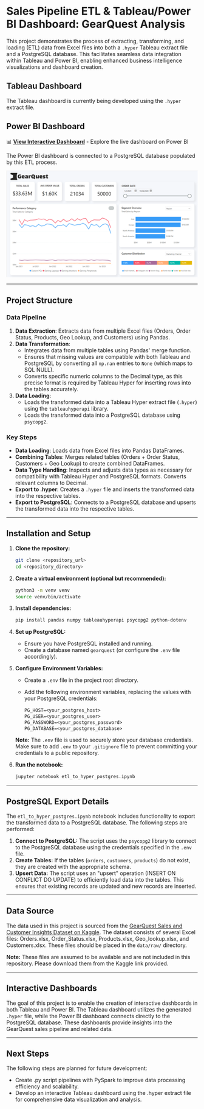 # Sales Pipeline ETL & Tableau/Power BI Dashboard: GearQuest Analysis

This project demonstrates the process of extracting, transforming, and loading (ETL) data from Excel files into both a `.hyper` Tableau extract file and a PostgreSQL database. This facilitates seamless data integration within Tableau and Power BI, enabling enhanced business intelligence visualizations and dashboard creation.

## Tableau Dashboard

The Tableau dashboard is currently being developed using the `.hyper` extract file.

## Power BI Dashboard

📊 **[View Interactive Dashboard](https://app.powerbi.com/view?r=eyJrIjoiNmYyZjMyNWMtYmE1OS00MjRlLWIxMzAtZjJlMmU4ZWQ4NmFhIiwidCI6IjVkNGNmODgzLTJlMzQtNGZlNi04ZDExLWE0ZWE5NTk0ZTQ0YyIsImMiOjF9)** - Explore the live dashboard on Power BI

The Power BI dashboard is connected to a PostgreSQL database populated by this ETL process.

![GearQuest Sales Dashboard](dashboard.png)

---

## Project Structure

### **Data Pipeline**

1.  **Data Extraction**: Extracts data from multiple Excel files (Orders, Order Status, Products, Geo Lookup, and Customers) using Pandas.
2.  **Data Transformation**:
    -   Integrates data from multiple tables using Pandas' merge function.
    -   Ensures that missing values are compatible with both Tableau and PostgreSQL by converting all `np.nan` entries to `None` (which maps to SQL NULL).
    -   Converts specific numeric columns to the Decimal type, as this precise format is required by Tableau Hyper for inserting rows into the tables accurately.
3.  **Data Loading**:
    -   Loads the transformed data into a Tableau Hyper extract file (`.hyper`) using the `tableauhyperapi` library.
    -   Loads the transformed data into a PostgreSQL database using `psycopg2`.

### **Key Steps**

-   **Data Loading**: Loads data from Excel files into Pandas DataFrames.
-   **Combining Tables**: Merges related tables (Orders + Order Status, Customers + Geo Lookup) to create combined DataFrames.
-   **Data Type Handling**: Inspects and adjusts data types as necessary for compatibility with Tableau Hyper and PostgreSQL formats. Converts relevant columns to Decimal.
-   **Export to .hyper**: Creates a `.hyper` file and inserts the transformed data into the respective tables.
-   **Export to PostgreSQL**: Connects to a PostgreSQL database and upserts the transformed data into the respective tables.

---

## Installation and Setup

1.  **Clone the repository:**

    ```bash
    git clone <repository_url>
    cd <repository_directory>
    ```

2.  **Create a virtual environment (optional but recommended):**

    ```bash
    python3 -m venv venv
    source venv/bin/activate
    ```

3.  **Install dependencies:**

    ```bash
    pip install pandas numpy tableauhyperapi psycopg2 python-dotenv
    ```

4.  **Set up PostgreSQL:**

    -   Ensure you have PostgreSQL installed and running.
    -   Create a database named `gearquest` (or configure the `.env` file accordingly).

5.  **Configure Environment Variables:**

    -   Create a `.env` file in the project root directory.
    -   Add the following environment variables, replacing the values with your PostgreSQL credentials:

        ```
        PG_HOST=<your_postgres_host>
        PG_USER=<your_postgres_user>
        PG_PASSWORD=<your_postgres_password>
        PG_DATABASE=<your_postgres_database>
        ```

    **Note:**  The `.env` file is used to securely store your database credentials.  Make sure to add `.env` to your `.gitignore` file to prevent committing your credentials to a public repository.

6.  **Run the notebook:**

    ```bash
    jupyter notebook etl_to_hyper_postgres.ipynb
    ```

---

## PostgreSQL Export Details

The `etl_to_hyper_postgres.ipynb` notebook includes functionality to export the transformed data to a PostgreSQL database.  The following steps are performed:

1.  **Connect to PostgreSQL:**  The script uses the `psycopg2` library to connect to the PostgreSQL database using the credentials specified in the `.env` file.
2.  **Create Tables:**  If the tables (`orders`, `customers`, `products`) do not exist, they are created with the appropriate schema.
3.  **Upsert Data:**  The script uses an "upsert" operation (INSERT ON CONFLICT DO UPDATE) to efficiently load data into the tables.  This ensures that existing records are updated and new records are inserted.

---

## Data Source

The data used in this project is sourced from the [GearQuest Sales and Customer Insights Dataset on Kaggle](https://www.kaggle.com/datasets/dipunmohapatra/gearquest-sales-and-customer-insights-dataset). The dataset consists of several Excel files: Orders.xlsx, Order\_Status.xlsx, Products.xlsx, Geo\_lookup.xlsx, and Customers.xlsx. These files should be placed in the `data/raw/` directory.

**Note:** These files are assumed to be available and are not included in this repository. Please download them from the Kaggle link provided.

---

## Interactive Dashboards

The goal of this project is to enable the creation of interactive dashboards in both Tableau and Power BI. The Tableau dashboard utilizes the generated `.hyper` file, while the Power BI dashboard connects directly to the PostgreSQL database. These dashboards provide insights into the GearQuest sales pipeline and related data.

---

## Next Steps
The following steps are planned for future development:

- Create .py script pipelines with PySpark to improve data processing efficiency and scalability.
- Develop an interactive Tableau dashboard using the .hyper extract file for comprehensive data visualization and analysis.